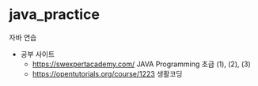 # java_practice
자바 연습
* 공부 사이트
  * https://swexpertacademy.com/ JAVA Programming 초급 (1), (2), (3)
  * https://opentutorials.org/course/1223 생활코딩

